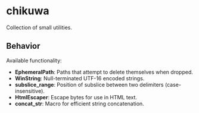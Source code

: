 # chikuwa

Collection of small utilities.

## Behavior

Available functionality:

* **EphemeralPath**: Paths that attempt to delete themselves when dropped.
* **WinString**: Null-terminated UTF-16 encoded strings.
* **subslice_range**: Position of subslice between two delimiters (case-insensitive).
* **HtmlEscaper**: Escape bytes for use in HTML text.
* **concat_str**: Macro for efficient string concatenation.
